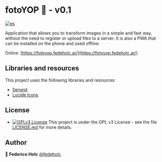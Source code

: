 # fotoYOP 🎨 - v0.1

[![es](https://img.shields.io/badge/lang-es-yellow.svg)](https://github.com/fedeholc/fotoyop/blob/main/README.es.md)

Application that allows you to transform images in a simple and fast way, without the need to register or upload files to a server. It is also a PWA that can be installed on the phone and used offline.

Online: [https://fotoyop.fedeholc.ar/](https://fotoyop.fedeholc.ar/)

## Libraries and resources

This project uses the following libraries and resources:

- [Serwist](https://serwist.pages.dev/)
- [Lucide Icons](https://lucide.dev/)

## License

- [![GPLv3 License](https://img.shields.io/badge/License-GPL%20v3-yellow.svg)](https://opensource.org/licenses/) This project is under the GPL v3 License - see the file [LICENSE.md](LICENSE.md) for more details.

## Author

👤 **Federico Holc** [@fedeholc](https://github.com/fedeholc)
